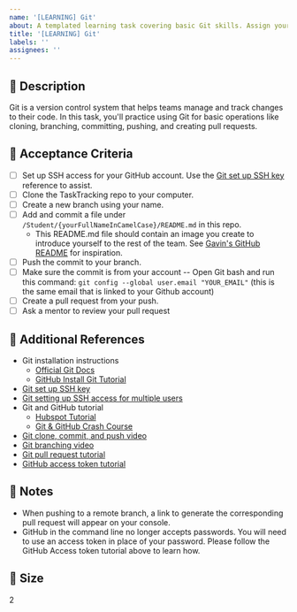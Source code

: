 ```yaml
---
name: '[LEARNING] Git'
about: A templated learning task covering basic Git skills. Assign yourself to the task and complete it as instructed below.
title: '[LEARNING] Git'
labels: ''
assignees: ''
---
```


## 🎯 Description

Git is a version control system that helps teams manage and track changes to their code. In this task, you'll practice using Git for basic operations like cloning, branching, committing, pushing, and creating pull requests.

## 📂 Acceptance Criteria
- [ ] Set up SSH access for your GitHub account. Use the [Git set up SSH key](https://www.youtube.com/watch?v=X40b9x9BFGo) reference to assist.
- [ ] Clone the TaskTracking repo to your computer.
- [ ] Create a new branch using your name.
- [ ] Add and commit a file under `/Student/{yourFullNameInCamelCase}/README.md` in this repo. 
  - This README.md file should contain an image you create to introduce yourself to the rest of the team. See [Gavin's GitHub README](https://github.com/gavinjalberghini/gavinjalberghini) for inspiration.  
- [ ] Push the commit to your branch.
- [ ] Make sure the commit is from your account -- Open Git bash and run this command: `git config --global user.email "YOUR_EMAIL"` (this is the same email that is linked to your Github account)
- [ ] Create a pull request from your push.
- [ ] Ask a mentor to review your pull request

## 🔗 Additional References
- Git installation instructions
  - [Official Git Docs](https://git-scm.com/book/en/v2/Getting-Started-Installing-Git)
  - [GitHub Install Git Tutorial](https://github.com/git-guides/install-git)
- [Git set up SSH key](https://www.youtube.com/watch?v=X40b9x9BFGo)
- [Git setting up SSH access for multiple users](https://www.youtube.com/watch?v=jGwD3e1BZ5Y) 
- Git and GitHub tutorial
  - [Hubspot Tutorial](https://product.hubspot.com/blog/git-and-github-tutorial-for-beginners)
  - [Git & GitHub Crash Course](https://www.youtube.com/watch?v=vA5TTz6BXhY)
- [Git clone, commit, and push video](https://www.youtube.com/watch?v=5HLst694D_Y)
- [Git branching video](https://www.youtube.com/watch?v=JTE2Fn_sCZs)
- [Git pull request tutorial](https://www.youtube.com/watch?v=rgbCcBNZcdQ&t=100s)
- [GitHub access token tutorial](https://docs.github.com/en/authentication/keeping-your-account-and-data-secure/creating-a-personal-access-token)

## 📓 Notes
- When pushing to a remote branch, a link to generate the corresponding pull request will appear on your console.
- GitHub in the command line no longer accepts passwords. You will need to use an access token in place of your password. Please follow the GitHub Access token tutorial above to learn how.

## 🎈 Size
2
